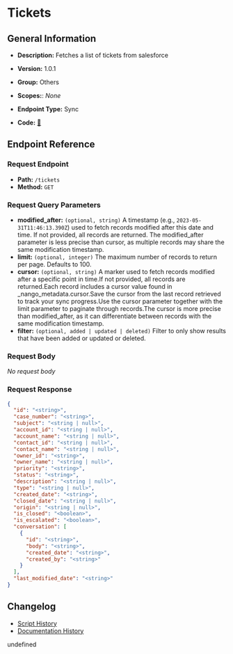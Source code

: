 # Tickets

## General Information

- **Description:** Fetches a list of tickets from salesforce

- **Version:** 1.0.1
- **Group:** Others
- **Scopes:**: _None_
- **Endpoint Type:** Sync
- **Code:** [🔗](https://github.com/NangoHQ/integration-templates/tree/main/integrations/salesforce-sandbox/syncs/tickets.ts)


## Endpoint Reference

### Request Endpoint

- **Path:** `/tickets`
- **Method:** `GET`

### Request Query Parameters

- **modified_after:** `(optional, string)` A timestamp (e.g., `2023-05-31T11:46:13.390Z`) used to fetch records modified after this date and time. If not provided, all records are returned. The modified_after parameter is less precise than cursor, as multiple records may share the same modification timestamp.
- **limit:** `(optional, integer)` The maximum number of records to return per page. Defaults to 100.
- **cursor:** `(optional, string)` A marker used to fetch records modified after a specific point in time.If not provided, all records are returned.Each record includes a cursor value found in _nango_metadata.cursor.Save the cursor from the last record retrieved to track your sync progress.Use the cursor parameter together with the limit parameter to paginate through records.The cursor is more precise than modified_after, as it can differentiate between records with the same modification timestamp.
- **filter:** `(optional, added | updated | deleted)` Filter to only show results that have been added or updated or deleted.

### Request Body

_No request body_

### Request Response

```json
{
  "id": "<string>",
  "case_number": "<string>",
  "subject": "<string | null>",
  "account_id": "<string | null>",
  "account_name": "<string | null>",
  "contact_id": "<string | null>",
  "contact_name": "<string | null>",
  "owner_id": "<string>",
  "owner_name": "<string | null>",
  "priority": "<string>",
  "status": "<string>",
  "description": "<string | null>",
  "type": "<string | null>",
  "created_date": "<string>",
  "closed_date": "<string | null>",
  "origin": "<string | null>",
  "is_closed": "<boolean>",
  "is_escalated": "<boolean>",
  "conversation": [
    {
      "id": "<string>",
      "body": "<string>",
      "created_date": "<string>",
      "created_by": "<string>"
    }
  ],
  "last_modified_date": "<string>"
}
```

## Changelog

- [Script History](https://github.com/NangoHQ/integration-templates/commits/main/integrations/salesforce-sandbox/syncs/tickets.ts)
- [Documentation History](https://github.com/NangoHQ/integration-templates/commits/main/integrations/salesforce-sandbox/syncs/tickets.md)

<!-- END  GENERATED CONTENT -->




undefined
